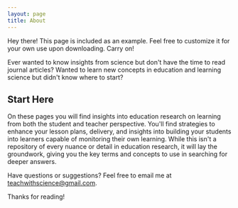 ```yaml
---
layout: page
title: About
---
```


<p class="message">
  Hey there! This page is included as an example. Feel free to customize it for your own use upon downloading. Carry on!
</p>

Ever wanted to know insights from science but don't have the time to read journal articles? Wanted to learn new concepts in education and learning science but didn't know where to start? 

## Start Here

On these pages you will find insights into education research on learning from both the student and teacher perspective. You'll find strategies to enhance your lesson plans, delivery, and insights into building your students into learners capable of monitoring their own learning. While this isn't a repository of every nuance or detail in education research, it will lay the groundwork, giving you the key terms and concepts to use in searching for deeper answers.

Have questions or suggestions? Feel free to email me at teachwithscience@gmail.com.

Thanks for reading!
